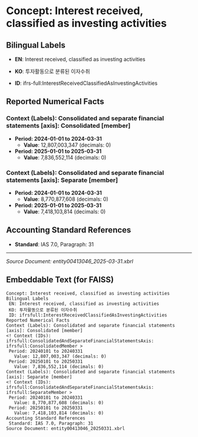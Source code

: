 # Concept: Interest received, classified as investing activities

## Bilingual Labels
- **EN**: Interest received, classified as investing activities
- **KO**: 투자활동으로 분류된 이자수취

- **ID**: ifrs-full:InterestReceivedClassifiedAsInvestingActivities

## Reported Numerical Facts

### **Context (Labels): Consolidated and separate financial statements [axis]: Consolidated [member]**
<!-- Context (IDs): ifrs-full:ConsolidatedAndSeparateFinancialStatementsAxis: ifrs-full:ConsolidatedMember -->
- **Period: 2024-01-01 to 2024-03-31**
  - **Value**: 12,807,003,347 (decimals: 0)
- **Period: 2025-01-01 to 2025-03-31**
  - **Value**: 7,836,552,114 (decimals: 0)

### **Context (Labels): Consolidated and separate financial statements [axis]: Separate [member]**
<!-- Context (IDs): ifrs-full:ConsolidatedAndSeparateFinancialStatementsAxis: ifrs-full:SeparateMember -->
- **Period: 2024-01-01 to 2024-03-31**
  - **Value**: 8,770,877,608 (decimals: 0)
- **Period: 2025-01-01 to 2025-03-31**
  - **Value**: 7,418,103,814 (decimals: 0)

## Accounting Standard References
- **Standard**: IAS 7.0, Paragraph: 31

---
*Source Document: entity00413046_2025-03-31.xbrl*
## Embeddable Text (for FAISS)
```text
Concept: Interest received, classified as investing activities
Bilingual Labels
 EN: Interest received, classified as investing activities
 KO: 투자활동으로 분류된 이자수취
 ID: ifrsfull:InterestReceivedClassifiedAsInvestingActivities
Reported Numerical Facts
Context (Labels): Consolidated and separate financial statements [axis]: Consolidated [member]
<! Context (IDs): ifrsfull:ConsolidatedAndSeparateFinancialStatementsAxis: ifrsfull:ConsolidatedMember >
 Period: 20240101 to 20240331
   Value: 12,807,003,347 (decimals: 0)
 Period: 20250101 to 20250331
   Value: 7,836,552,114 (decimals: 0)
Context (Labels): Consolidated and separate financial statements [axis]: Separate [member]
<! Context (IDs): ifrsfull:ConsolidatedAndSeparateFinancialStatementsAxis: ifrsfull:SeparateMember >
 Period: 20240101 to 20240331
   Value: 8,770,877,608 (decimals: 0)
 Period: 20250101 to 20250331
   Value: 7,418,103,814 (decimals: 0)
Accounting Standard References
 Standard: IAS 7.0, Paragraph: 31
Source Document: entity00413046_20250331.xbrl
```